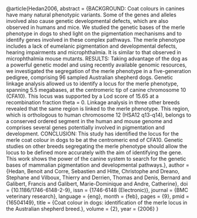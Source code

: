 @article{Hedan2006, abstract = {BACKGROUND: Coat colours in canines have
many natural phenotypic variants. Some of the genes and alleles involved
also cause genetic developmental defects, which are also observed in
humans and mice. We studied the genetic bases of the merle phenotype in
dogs to shed light on the pigmentation mechanisms and to identify genes
involved in these complex pathways. The merle phenotype includes a lack
of eumelanic pigmentation and developmental defects, hearing impairments
and microphthalmia. It is similar to that observed in microphthalmia
mouse mutants. RESULTS: Taking advantage of the dog as a powerful
genetic model and using recently available genomic resources, we
investigated the segregation of the merle phenotype in a five-generation
pedigree, comprising 96 sampled Australian shepherd dogs. Genetic
linkage analysis allowed us to identify a locus for the merle phenotype,
spanning 5.5 megabases, at the centromeric tip of canine chromosome 10
(CFA10). This locus was supported by a Lod score of 15.65 at a
recombination fraction theta = 0. Linkage analysis in three other breeds
revealed that the same region is linked to the merle phenotype. This
region, which is orthologous to human chromosome 12 (HSA12 q13-q14),
belongs to a conserved ordered segment in the human and mouse genome and
comprises several genes potentially involved in pigmentation and
development. CONCLUSION: This study has identified the locus for the
merle coat colour in dogs to be at the centromeric end of CFA10. Genetic
studies on other breeds segregating the merle phenotype should allow the
locus to be defined more accurately with the aim of identifying the
gene. This work shows the power of the canine system to search for the
genetic bases of mammalian pigmentation and developmental pathways.},
author = {Hedan, Benoit and Corre, Sebastien and Hitte, Christophe and
Dreano, Stephane and Vilboux, Thierry and Derrien, Thomas and Denis,
Bernard and Galibert, Francis and Galibert, Marie-Dominique and Andre,
Catherine}, doi = {10.1186/1746-6148-2-9}, issn = {1746-6148
(Electronic)}, journal = {BMC veterinary research}, language = {eng},
month = {feb}, pages = {9}, pmid = {16504149}, title = {Coat colour in
dogs: identification of the merle locus in the Australian shepherd
breed.}, volume = {2}, year = {2006} }
